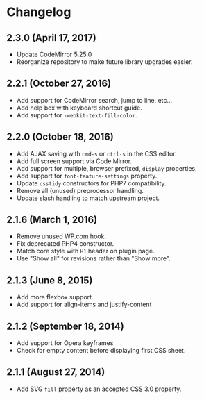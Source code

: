# Changelog

## 2.3.0 (April 17, 2017)

* Update CodeMirror 5.25.0
* Reorganize repository to make future library upgrades easier.

## 2.2.1 (October 27, 2016)

* Add support for CodeMirror search, jump to line, etc...
* Add help box with keyboard shortcut guide.
* Add support for `-webkit-text-fill-color`.

## 2.2.0 (October 18, 2016)

* Add AJAX saving with `cmd-s` or `ctrl-s` in the CSS editor.
* Add full screen support via Code Mirror.
* Add support for multiple, browser prefixed, `display` properties.
* Add support for `font-feature-settings` property.
* Update `csstidy` constructors for PHP7 compatibility.
* Remove all (unused) preprocessor handling.
* Update slash handling to match upstream project.

## 2.1.6 (March 1, 2016)

* Remove unused WP.com hook.
* Fix deprecated PHP4 constructor.
* Match core style with `H1` header on plugin page.
* Use "Show all" for revisions rather than "Show more".

## 2.1.3 (June 8, 2015)

* Add more flexbox support
* Add support for align-items and justify-content

## 2.1.2 (September 18, 2014)

* Add support for Opera keyframes
* Check for empty content before displaying first CSS sheet.

## 2.1.1 (August 27, 2014)

* Add SVG `fill` property as an accepted CSS 3.0 property.
